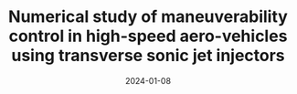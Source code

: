 ---
title: "Numerical study of maneuverability control in high-speed aero-vehicles using transverse sonic jet injectors"
collection: conferences
permalink: /conference/2024-01-08-maneuverability-control
excerpt: 'V. Sharma, V. Eswaran, and D. Chakraborty'
date: 2024-01-08
venue: 'AIAA SciTech 2024'
paperurl: 'https://doi.org/10.2514/6.2024-0699'
---